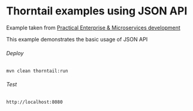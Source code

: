 Thorntail examples using JSON API
=====================================

Example taken from [Practical Enterprise & Microservices development](http://www.itbuzzpress.com/ebooks/java-ee-7-development-on-wildfly.html)

This example demonstrates the basic usage of JSON API

###### Deploy
```shell
mvn clean thorntail:run
```
###### Test
```shell
http://localhost:8080 
```
 
